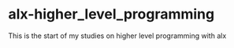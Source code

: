 # alx-higher_level_programming
This is the start of my studies on higher level programming with alx
